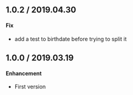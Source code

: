 ## 1.0.2 / 2019.04.30

#### Fix

- add a test to birthdate before trying to split it



## 1.0.0 / 2019.03.19

#### Enhancement

- First version

